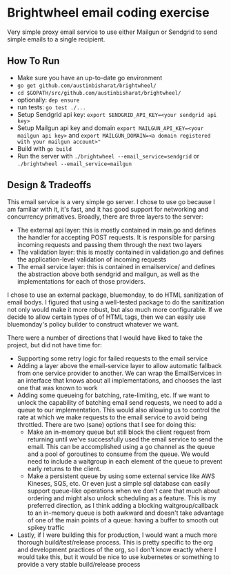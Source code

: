 # Brightwheel email coding exercise
Very simple proxy email service to use either Mailgun or Sendgrid to send simple emails to a single recipient.

## How To Run
- Make sure you have an up-to-date go environment
- `go get github.com/austinbisharat/brightwheel/`
- `cd $GOPATH/src/github.com/austinbisharat/brightwheel/`
- optionally: `dep ensure`
- run tests: `go test ./...`
- Setup Sendgrid api key: `export SENDGRID_API_KEY=<your sendgrid api key>`
- Setup Mailgun api key and domain `export MAILGUN_API_KEY=<your mailgun api key>` and `export MAILGUN_DOMAIN=<a domain registered with your mailgun account>"`
- Build with `go build`
- Run the server with `./brightwheel --email_service=sendgrid` or `./brightwheel --email_service=mailgun`

## Design & Tradeoffs
This email service is a very simple go server. I chose to use go because I am familiar with it, it's fast, and it has good support for networking and concurrency primatives. Broadly, there are three layers to the server:

- The external api layer: this is mostly contained in main.go and defines the handler for accepting POST requests. It is responsible for parsing incoming requests and passing them through the next two layers
- The validation layer: this is mostly contained in validation.go and defines the application-level validation of incoming requests
- The email service layer: this is contained in emailservice/ and defines the abstraction above both sendgrid and mailgun, as well as the implementations for each of those providers.

I chose to use an external package, bluemonday, to do HTML sanitization of email bodys. I figured that using a well-tested package to do the sanitization not only would make it more robust, but also much more configurable. If we decide to allow certain types of of HTML tags, then we can easily use bluemonday's policy builder to construct whatever we want.

There were a number of directions that I would have liked to take the project, but did not have time for:
- Supporting some retry logic for failed requests to the email service
- Adding a layer above the email-service layer to allow automatic fallback from one service provider to another. We can wrap the EmailServices in an interface that knows about all implementations, and chooses the last one that was known to work
- Adding some queueing for batching, rate-limiting, etc. If we want to unlock the capability of batching email send requests, we need to add a queue to our implementation. This would also allowing us to control the rate at which we make requests to the email service to avoid being throttled. There are two (sane) options that I see for doing this:
  - Make an in-memory queue but still block the client request from returning until we've successfully used the email service to send the email. This can be accomplished using a go channel as the queue and a pool of goroutines to consume from the queue. We would need to include a waitgroup in each element of the queue to prevent early returns to the client.
  - Make a persistent queue by using some external service like AWS Kineses, SQS, etc. Or even just a simple sql database can easily support queue-like operations when we don't care that much about ordering and might also unlock scheduling as a feature. This is my preferred direction, as I think adding a blocking waitgroup/callback to an in-memory queue is both awkward and doesn't take advantage of one of the main points of a queue: having a buffer to smooth out spikey traffic
 - Lastly, if I were building this for production, I would want a much more thorough build/test/release process. This is pretty specific to the org and development practices of the org, so I don't know exactly where I would take this, but it would be nice to use kubernetes or something to provide a very stable build/release process
